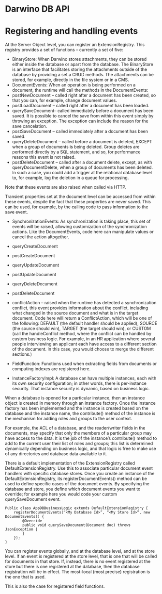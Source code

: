 Darwino DB API
=======================

# Registering and handling events
At the Server Object level, you can register an ExtensionRegistry. This registry provides a set of functions – currently a set of five:
-	BinaryStore: When Darwino stores attachments, they can be stored either inside the database or apart from the database. The BinaryStore is an interface that facilitates storing the attachments outside of the database by providing a set a CRUD methods. The attachments can be stored, for example, directly in the file system or in a CMS.
-	DocumentEvents: When an operation is being performed on a document, the runtime will call the methods in the DocumentEvents:
 - postNewDocument – called right after a document has been created, so that you can, for example, change document values.
 - postLoadDocument – called right after a document has been loaded.
 - querySaveDocument– called immediately before a document has been saved. It is possible to cancel the save from within this event simply by throwing an exception. The exception can include the reason for the save cancelation.
 - postSaveDocument – called immediately after a document has been saved.
 - queryDeleteDocument – called before a document is deleted, EXCEPT when a group of documents is being deleted. Group deletes are performed directly by a SQL statement, and so, for performance reasons this event is not raised.
 - postDeleteDocument – called after a document delete, except, as with queryDocumentDelete, when a group of documents has been deleted. In such a case, you could add a trigger at the relational database level to, for example, log the deletion in a queue for processing.
 
 Note that these events are also raised when called via HTTP. 
 
 Transient properties set at the document level can be accessed from within these events, despite the fact that these properties are never saved. This can be used, for example, by the calling code to pass information to the save event.

-	SynchronizationEvents: As synchronization is taking place, this set of events will be raised, allowing customization of the synchronization actions. Like the DocumentEvents, code here can manipulate values or cancel the action altogether.
 - queryCreateDocument
 - postCreateDocument
 - queryUpdateDocument
 - postUpdateDocument
 - queryDeleteDocument
 - postDeleteDocument
 - conflictAction – raised when the runtime has detected a synchronization conflict, this event provides information about the conflict, including what changed in the source document and what is in the target document. Code here will return a ConflictAction, which will be one of the following: DEFAULT (the default handler should be applied), SOURCE (the source should win), TARGET (the target should win), or CUSTOM (call the handleConflict method, where the conflict can be handled by custom business logic. For example, in an HR application where several people interviewing an applicant each have access to a different section of the document. In this case, you would choose to merge the different sections.)
  
-	FieldFunction: Functions used when extracting fields from documents or computing indexes are registered here.
 
-	InstanceFactoryImpl: A database can have multiple instances, each with its own security configuration; in other words, there is per-instance security. That instance security is dynamic, based on business logic. 

 When a database is opened for a particular instance, then an instance object is created in memory through an instance factory. Once the instance factory has been implemented and the instance is created based on the database and the instance name, the contribute() method of the instance is the mechanism for adding roles and groups to the user context.

 For example, the ACL of a database, and the reader/writer fields in the documents, may specify that only the members of a particular group may have access to the data. It is the job of the instance’s contribute() method to add to the current user their list of roles and groups; this list is determined dynamically depending on business logic, and that logic is free to make use of any directories and database data available to it. 

There is a default implementation of the ExtensionRegistry called DefaultExtensionRegistry. Use this to associate particular document event handlers with specific database stores. Once you create an instance of the DefaultExtensionRegistry, its registerDocumentEvents() method can be used to define specific cases of the document events. By specifying the database and store, you define which document events you want to override; for example here you would code your custom querySaveDocument event.
```
Public class AppDBBusinessLogic extends DefaultExtensionRegistry {
	registerDocumentEvents(“<My Database Id>”, “<My Store Id>”, new DocumentEvents() {
		@Override
		public void querySaveDocument(Document doc) throws JsonException {
		}
	});
}
```

 You can register events globally, and at the database level, and at the store level. If an event is registered at the store level, that is one that will be called for documents in that store. If, instead, there is no event registered at the store but there is one registered at the database, then the database registration will be in effect. The most-local (most precise) registration is the one that is used.

 This is also the case for registered field functions.
